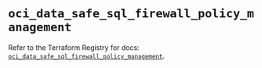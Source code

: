 # `oci_data_safe_sql_firewall_policy_management`

Refer to the Terraform Registry for docs: [`oci_data_safe_sql_firewall_policy_management`](https://registry.terraform.io/providers/hashicorp/oci/7.19.0/docs/resources/data_safe_sql_firewall_policy_management).
